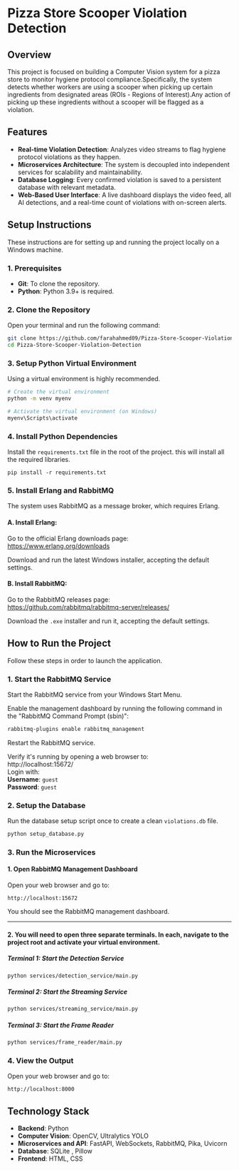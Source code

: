 # Pizza Store Scooper Violation Detection

## Overview

This project is focused on building a Computer Vision system for a pizza store to monitor hygiene protocol compliance.Specifically, the system detects whether workers are using a scooper when picking up certain ingredients from designated areas (ROIs - Regions of Interest).Any action of picking up these ingredients without a scooper will be flagged as a violation.

## Features

- **Real-time Violation Detection**: Analyzes video streams to flag hygiene protocol violations as they happen.
- **Microservices Architecture**: The system is decoupled into independent services for scalability and maintainability.
- **Database Logging**: Every confirmed violation is saved to a persistent database with relevant metadata.
- **Web-Based User Interface**: A live dashboard displays the video feed, all AI detections, and a real-time count of violations with on-screen alerts.


## Setup Instructions

These instructions are for setting up and running the project locally on a Windows machine.

### 1. Prerequisites

- **Git**: To clone the repository.  
- **Python**: Python 3.9+ is required.

### 2. Clone the Repository

Open your terminal and run the following command:

```bash
git clone https://github.com/farahahmed09/Pizza-Store-Scooper-Violation-Detection.git
cd Pizza-Store-Scooper-Violation-Detection
```

### 3. Setup Python Virtual Environment

Using a virtual environment is highly recommended.

```bash
# Create the virtual environment
python -m venv myenv

# Activate the virtual environment (on Windows)
myenv\Scripts\activate
```

### 4. Install Python Dependencies

Install the `requirements.txt` file in the root of the project.
this will install all the required libraries.

```
pip install -r requirements.txt
```


### 5. Install Erlang and RabbitMQ

The system uses RabbitMQ as a message broker, which requires Erlang.

#### A. Install Erlang:

Go to the official Erlang downloads page:  
https://www.erlang.org/downloads

Download and run the latest Windows installer, accepting the default settings.

#### B. Install RabbitMQ:

Go to the RabbitMQ releases page:  
https://github.com/rabbitmq/rabbitmq-server/releases/

Download the `.exe` installer and run it, accepting the default settings.

## How to Run the Project

Follow these steps in order to launch the application.

### 1. Start the RabbitMQ Service

Start the RabbitMQ service from your Windows Start Menu.

Enable the management dashboard by running the following command in the "RabbitMQ Command Prompt (sbin)":

```bash
rabbitmq-plugins enable rabbitmq_management
```

Restart the RabbitMQ service.

Verify it's running by opening a web browser to:  
http://localhost:15672/  
Login with:  
**Username**: `guest`  
**Password**: `guest`

### 2. Setup the Database

Run the database setup script once to create a clean `violations.db` file.

```bash
python setup_database.py
```

### 3. Run the Microservices



#### 1. Open RabbitMQ Management Dashboard

Open your web browser and go to:

```
http://localhost:15672
```
You should see the RabbitMQ management dashboard.

---


#### 2. You will need to open three separate terminals. In each, navigate to the project root and activate your virtual environment.

##### Terminal 1: Start the Detection Service

```bash
python services/detection_service/main.py
```

##### Terminal 2: Start the Streaming Service

```bash
python services/streaming_service/main.py
```

##### Terminal 3: Start the Frame Reader

```bash
python services/frame_reader/main.py
```

### 4. View the Output

Open your web browser and go to:

```
http://localhost:8000
```


## Technology Stack

* **Backend**: Python
* **Computer Vision**: OpenCV, Ultralytics YOLO
* **Microservices and API**: FastAPI, WebSockets, RabbitMQ, Pika, Uvicorn
* **Database**: SQLite , Pillow
* **Frontend**: HTML, CSS

